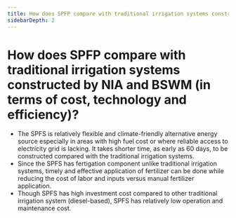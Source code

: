 ```yaml
---
title: How does SPFP compare with traditional irrigation systems constructed by NIA and BSWM in terms of cost technology and efficiency?
sidebarDepth: 2
---
```


# How does SPFP compare with traditional irrigation systems constructed by NIA and BSWM (in terms of cost, technology and efficiency)?


 - The SPFS is relatively flexible and climate-friendly alternative energy source especially in areas with high fuel cost or where reliable access to electricity grid is lacking. It takes shorter time, as early as 60 days, to be constructed compared with the traditional irrigation systems. 
 - Since the SPFS has fertigation component unlike traditional irrigation systems, timely and effective application of fertilizer can be done while reducing the cost of labor and inputs versus manual fertilizer application.
 - Though SPFS has high investment cost compared to other traditional irrigation system (diesel-based), SPFS has relatively low operation and maintenance cost.
